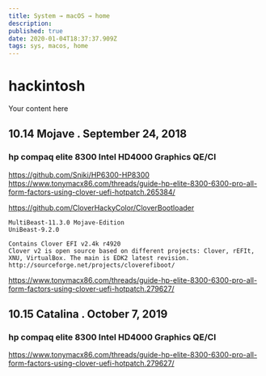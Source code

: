 ```yaml
---
title: System → macOS → home
description: 
published: true
date: 2020-01-04T18:37:37.909Z
tags: sys, macos, home
---
```


# hackintosh
Your content here


## 10.14 Mojave . September 24, 2018

### hp compaq elite 8300 Intel HD4000 Graphics QE/CI

https://github.com/Sniki/HP6300-HP8300
https://www.tonymacx86.com/threads/guide-hp-elite-8300-6300-pro-all-form-factors-using-clover-uefi-hotpatch.265384/

https://github.com/CloverHackyColor/CloverBootloader



```
MultiBeast-11.3.0 Mojave-Edition
UniBeast-9.2.0

Contains Clover EFI v2.4k r4920
Clover v2 is open source based on different projects: Clover, rEFIt, XNU, VirtualBox. The main is EDK2 latest revision. http://sourceforge.net/projects/cloverefiboot/
```
https://www.tonymacx86.com/threads/guide-hp-elite-8300-6300-pro-all-form-factors-using-clover-uefi-hotpatch.279627/







## 10.15 Catalina . October 7, 2019
### hp compaq elite 8300 Intel HD4000 Graphics QE/CI
https://www.tonymacx86.com/threads/guide-hp-elite-8300-6300-pro-all-form-factors-using-clover-uefi-hotpatch.279627/
```
```